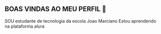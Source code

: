 ## BOAS VINDAS AO MEU PERFIL 🖤

SOU estudante de tecnologia da escola Joao Marciano
Estou aprendendo na plataforma alura
